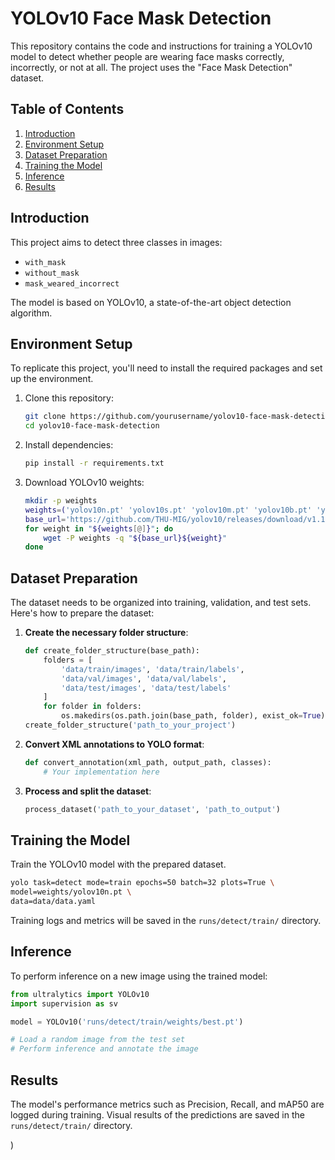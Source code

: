 

# YOLOv10 Face Mask Detection

This repository contains the code and instructions for training a YOLOv10 model to detect whether people are wearing face masks correctly, incorrectly, or not at all. The project uses the "Face Mask Detection" dataset.

## Table of Contents
1. [Introduction](#introduction)
2. [Environment Setup](#environment-setup)
3. [Dataset Preparation](#dataset-preparation)
4. [Training the Model](#training-the-model)
5. [Inference](#inference)
6. [Results](#results)


## Introduction
This project aims to detect three classes in images:
- `with_mask`
- `without_mask`
- `mask_weared_incorrect`

The model is based on YOLOv10, a state-of-the-art object detection algorithm.

## Environment Setup
To replicate this project, you'll need to install the required packages and set up the environment.

1. Clone this repository:
    ```bash
    git clone https://github.com/yourusername/yolov10-face-mask-detection.git
    cd yolov10-face-mask-detection
    ```

2. Install dependencies:
    ```bash
    pip install -r requirements.txt
    ```

3. Download YOLOv10 weights:
    ```bash
    mkdir -p weights
    weights=('yolov10n.pt' 'yolov10s.pt' 'yolov10m.pt' 'yolov10b.pt' 'yolov10x.pt')
    base_url='https://github.com/THU-MIG/yolov10/releases/download/v1.1/'
    for weight in "${weights[@]}"; do
        wget -P weights -q "${base_url}${weight}"
    done
    ```

## Dataset Preparation
The dataset needs to be organized into training, validation, and test sets. Here's how to prepare the dataset:

1. **Create the necessary folder structure**:
    ```python
    def create_folder_structure(base_path):
        folders = [
            'data/train/images', 'data/train/labels',
            'data/val/images', 'data/val/labels',
            'data/test/images', 'data/test/labels'
        ]
        for folder in folders:
            os.makedirs(os.path.join(base_path, folder), exist_ok=True)
    create_folder_structure('path_to_your_project')
    ```

2. **Convert XML annotations to YOLO format**:
    ```python
    def convert_annotation(xml_path, output_path, classes):
        # Your implementation here
    ```

3. **Process and split the dataset**:
    ```python
    process_dataset('path_to_your_dataset', 'path_to_output')
    ```

## Training the Model
Train the YOLOv10 model with the prepared dataset.

```bash
yolo task=detect mode=train epochs=50 batch=32 plots=True \
model=weights/yolov10n.pt \
data=data/data.yaml
```

Training logs and metrics will be saved in the `runs/detect/train/` directory.

## Inference
To perform inference on a new image using the trained model:

```python
from ultralytics import YOLOv10
import supervision as sv

model = YOLOv10('runs/detect/train/weights/best.pt')

# Load a random image from the test set
# Perform inference and annotate the image
```

## Results
The model's performance metrics such as Precision, Recall, and mAP50 are logged during training. Visual results of the predictions are saved in the `runs/detect/train/` directory.

)
